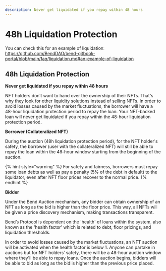 ```yaml
---
description: Never get liquidated if you repay within 48 hours
---
```


# 48h Liquidation Protection

You can check this for an example of liquidation: https://github.com/BendDAO/bend-gitbook-portal/blob/main/faq/liquidation.md#an-example-of-liquidation

## 48h Liquidation Protection

**Never get liquidated if you repay within 48 hours**

NFT holders don’t want to hand over the ownership of their NFTs. That's why they look for other liquidity solutions instead of selling NFTs. In order to avoid losses caused by the market fluctuations, the borrower will have a 48-hour liquidation protection period to repay the loan. Your NFT-backed loan will never get liquidated if you repay within the 48-hour liquidation protection period.

**Borrower (Collateralized NFT)**

During the auction (48h liquidation protection period), for the NFT holder's safety, the borrower (user with the collateralized NFT) will still be able to repay the loan within the 48-hour window starting from the beginning of the auction.

{% hint style="warning" %}
For safety and fairness, borrowers must repay some loan debts as well as pay a penalty (5% of the debt in default) to the liquidator, even after NFT floor prices recover to the normal price.
{% endhint %}

**Bidder**

Under the Bend Auction mechanism, any bidder can obtain ownership of an NFT as long as the bid is higher than the floor price. This way, all NFTs will be given a price discovery mechanism, making transactions transparent.

Bend’s Protocol is dependent on the 'health' of loans within the system, also known as the 'health factor' which is related to debt, floor pricings, and liquidation thresholds.

In order to avoid losses caused by the market fluctuations, an NFT auction will be activated when the health factor is below 1. Anyone can partake in auctions but for NFT holders’ safety, there will be a 48-hour auction window where they'll be able to repay loans. Once the auction begins, bidders will be able to bid as long as the bid is higher than the previous price placed.
